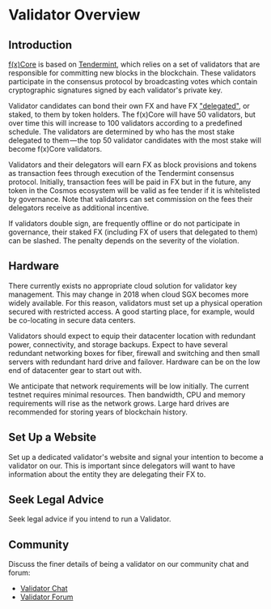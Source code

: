 # Validator Overview

## Introduction

[f(x)Core](broken-reference) is based on [Tendermint](https://github.com/tendermint/tendermint/tree/master/docs/introduction), which relies on a set of validators that are responsible for committing new blocks in the blockchain. These validators participate in the consensus protocol by broadcasting votes which contain cryptographic signatures signed by each validator's private key.

Validator candidates can bond their own FX and have FX ["delegated"](broken-reference), or staked, to them by token holders. The f(x)Core will have 50 validators, but over time this will increase to 100 validators according to a predefined schedule. The validators are determined by who has the most stake delegated to them — the top 50 validator candidates with the most stake will become f(x)Core validators.

Validators and their delegators will earn FX as block provisions and tokens as transaction fees through execution of the Tendermint consensus protocol. Initially, transaction fees will be paid in FX but in the future, any token in the Cosmos ecosystem will be valid as fee tender if it is whitelisted by governance. Note that validators can set commission on the fees their delegators receive as additional incentive.

If validators double sign, are frequently offline or do not participate in governance, their staked FX (including FX of users that delegated to them) can be slashed. The penalty depends on the severity of the violation.

## Hardware

There currently exists no appropriate cloud solution for validator key management. This may change in 2018 when cloud SGX becomes more widely available. For this reason, validators must set up a physical operation secured with restricted access. A good starting place, for example, would be co-locating in secure data centers.

Validators should expect to equip their datacenter location with redundant power, connectivity, and storage backups. Expect to have several redundant networking boxes for fiber, firewall and switching and then small servers with redundant hard drive and failover. Hardware can be on the low end of datacenter gear to start out with.

We anticipate that network requirements will be low initially. The current testnet requires minimal resources. Then bandwidth, CPU and memory requirements will rise as the network grows. Large hard drives are recommended for storing years of blockchain history.

## Set Up a Website

Set up a dedicated validator's website and signal your intention to become a validator on our. This is important since delegators will want to have information about the entity they are delegating their FX to.

## Seek Legal Advice

Seek legal advice if you intend to run a Validator.

## Community

Discuss the finer details of being a validator on our community chat and forum:

* [Validator Chat](https://riot.im/app/#/room/#cosmos\_validators:matrix.org)
* [Validator Forum](https://forum.cosmos.network/c/validating)
